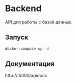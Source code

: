 # Backend

API для работы с базой данных.

## Запуск

```bash
docker-compose up -d
```

## Документация

http://<url>:5000/apidocs